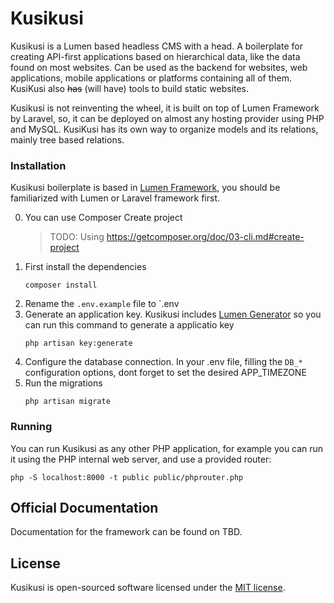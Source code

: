 # Kusikusi

Kusikusi is a Lumen based headless CMS with a head. A boilerplate for creating API-first applications based on hierarchical data, like the data found on most websites. Can be used as the backend for websites, web applications, mobile applications or platforms containing all of them. KusiKusi also ~~has~~ (will have) tools to build static websites. 

Kusikusi is not reinventing the wheel, it is built on top of Lumen Framework by Laravel, so, it can be deployed on almost any hosting provider using PHP and MySQL. KusiKusi has its own way to organize models and its relations, mainly tree based relations.

### Installation
Kusikusi boilerplate is based in [Lumen Framework](https://lumen.laravel.com/), you should be familiarized with Lumen or Laravel framework first.

0. You can use Composer Create project
    > TODO: Using https://getcomposer.org/doc/03-cli.md#create-project
1. First install the dependencies
   ```shell script
   composer install
   ```
2. Rename the `.env.example` file to `.env   
3. Generate an application key. Kusikusi includes [Lumen Generator](https://github.com/flipboxstudio/lumen-generator) so you can run this command to generate a applicatio key
   ```shell script
   php artisan key:generate
   ```
4. Configure the database connection. In your .env file, filling the `DB_*` configuration options, dont forget to set the desired APP_TIMEZONE
5. Run the migrations 
   ```shell script
   php artisan migrate
   ```

### Running

You can run Kusikusi as any other PHP application, for example you can run it using the PHP internal web server, and use a provided router:

```shell script
php -S localhost:8000 -t public public/phprouter.php
```

## Official Documentation

Documentation for the framework can be found on TBD.

## License

Kusikusi is open-sourced software licensed under the [MIT license](https://opensource.org/licenses/MIT).
